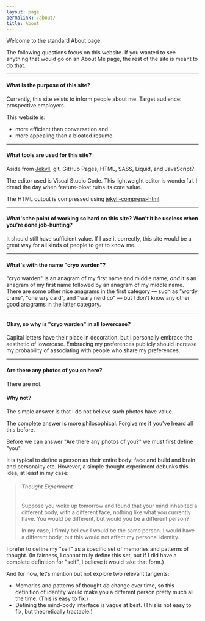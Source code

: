 ```yaml
---
layout: page
permalink: /about/
title: About
---
```


Welcome to the standard About page.

The following questions focus on this website. If you wanted to see anything that would go on an About Me page, the rest of the site is meant to do that.

----

#### What is the purpose of this site?

Currently, this site exists to inform people about me. Target audience: prospective employers.

This website is:

* more efficient than conversation and
* more appealing than a bloated resume.

----

#### What tools are used for this site?

Aside from [Jekyll](https://jekyllrb.com/), git, GitHub Pages, HTML, SASS, Liquid, and JavaScript?

The editor used is Visual Studio Code. This lightweight editor is wonderful. I dread the day when feature-bloat ruins its core value.

The HTML output is compressed using [jekyll-compress-html](https://github.com/penibelst/jekyll-compress-html).

----

#### What's the point of working so hard on this site? Won't it be useless when you're done job-hunting?

It should still have sufficient value. If I use it correctly, this site would be a great way for all kinds of people to get to know me.

----

#### What's with the name "cryo warden"?

"cryo warden" is an anagram of my first name and middle name, *and* it's an anagram of my first name followed by an anagram of my middle name. There are some other nice anagrams in the first category — such as "wordy crane", "one wry card", and "wary nerd co" — but I don't know any other good anagrams in the latter category.

----

#### Okay, so why is "cryo warden" in all lowercase?

Capital letters have their place in decoration, but I personally embrace the aesthetic of lowercase. Embracing my preferences publicly should increase my probability of associating with people who share my preferences.

----

#### Are there any photos of you on here?

There are not.

#### Why not?

The simple answer is that I do not believe such photos have value.

The complete answer is more philosophical. Forgive me if you've heard all this before.

Before we can answer "Are there any photos of you?" we must first define "you".

It is typical to define a person as their entire body: face and build and brain and personality etc. However, a simple thought experiment debunks this idea, at least in my case:

> ###### Thought Experiment
>
> Suppose you woke up tomorrow and found that your mind inhabited a different body, with a different face, nothing like what you currently have. You would be different, but would you be a different person?
>
> In my case, I firmly believe I would be the same person. I would have a different body, but this would not affect my personal identity.

I prefer to define my "self" as a specific set of memories and patterns of thought. (In fairness, I cannot truly define this set, but if I did have a complete definition for "self", I believe it would take that form.)

And for now, let's mention but not explore two relevant tangents:

* Memories and patterns of thought *do* change over time, so this definition of identity would make you a different person pretty much all the time. (This is easy to fix.)
* Defining the mind-body interface is vague at best. (This is not easy to fix, but theoretically tractable.)
